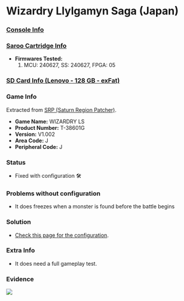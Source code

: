 # Wizardry Llylgamyn Saga (Japan)

### [Console Info](../../../../../Info/Consoles/VA13/README.md)

### [Saroo Cartridge Info](../../../../../Info/Cartridges/RetroGameParadiseStore/1.32F/README.md)

- <b>Firmwares Tested:</b>
  1. MCU: 240627, SS: 240627, FPGA: 05

### [SD Card Info (Lenovo - 128 GB - exFat)](../../../../../Info/SdCards/Lenovo/128GB/exfat/README.md)

### Game Info

Extracted from [SRP (Saturn Region Patcher)](https://segaxtreme.net/resources/saturn-region-patcher.81/download).

- <b>Game Name:</b> WIZARDRY LS
- <b>Product Number:</b> T-38601G
- <b>Version:</b> V1.002
- <b>Area Code:</b> J
- <b>Peripheral Code:</b> J

### Status

- Fixed with configuration :hammer_and_wrench:

### Problems without configuration

- It does freezes when a monster is found before the battle begins

### Solution

- [Check this page for the configuration](https://github.com/williamdsw/saroo-configuration-list/blob/master/J/T-38601G/README.md).

### Extra Info

- It does need a full gameplay test.

### Evidence

[![](https://img.youtube.com/vi/fo9_jg3HVL8/0.jpg)](https://www.youtube.com/watch?v=fo9_jg3HVL8)
